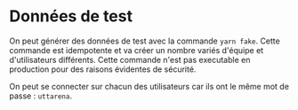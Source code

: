 # Données de test

On peut générer des données de test avec la commande `yarn fake`. Cette commande est idempotente et va créer un nombre variés d'équipe et d'utilisateurs différents. Cette commande n'est pas executable en production pour des raisons évidentes de sécurité.

On peut se connecter sur chacun des utilisateurs car ils ont le même mot de passe : `uttarena`.
